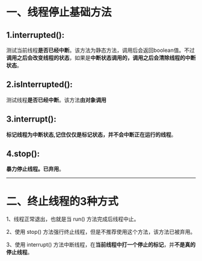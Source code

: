 # 一、线程停止基础方法
## 1.interrupted(): 
测试当前线程**是否已经中断**。该方法为静态方法，调用后会返回boolean值。不过**调用之后会改变线程的状态**，如果是**中断状态调用的，调用之后会清除线程的中断状态**。 

## 2.isInterrupted(): 
测试线程**是否已经中断**。该方法**由对象调用**

## 3.interrupt(): 
**标记线程为中断状态,记住仅仅是标记状态，并不会中断正在运行的线程**。 

## 4.stop(): 
**暴力停止线程。已弃用**。

---
# 二、终止线程的3种方式

1、线程正常退出，也就是当 run() 方法完成后线程中止。

2、使用 stop() 方法强行终止线程，但是不推荐使用这个方法，该方法已被弃用。

3、使用 interrupt() 方法中断线程，在**当前线程中打一个停止的标记**，并**不是真的停止线程**。